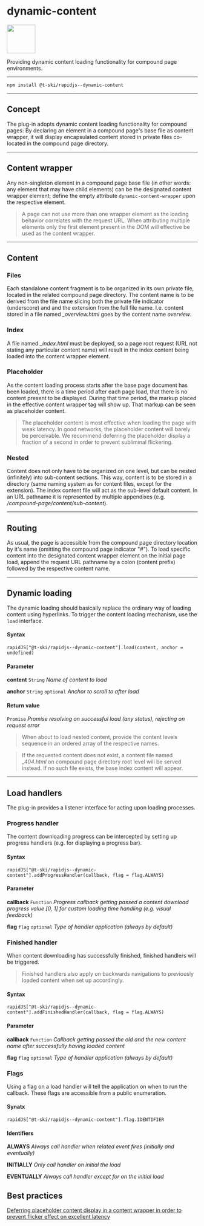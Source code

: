 # dynamic-content

<a href="https://rapidjs.org"><img src="https://rapidjs.org/_assets/readme-plugin-badge.svg" height="75"></a>

Providing dynamic content loading functionality for compound page environments.

---

```
npm install @t-ski/rapidjs--dynamic-content
```

---

## Concept

The plug-in adopts dynamic content loading functionality for compound pages: By declaring an element in a compound page's base file as content wrapper, it will display encapsulated content stored in private files co-located in the compound page directory.

---

## Content wrapper

Any non-singleton element in a compound page base file (in other words: any element that may have child elements) can be the designated content wrapper element; define the empty attribute `dynamic-content-wrapper` upon the respective element.

> A page can not use more than one wrapper element as the loading behavior correlates with the request URL. When attributing multiple elements only the first element present in the DOM will effective be used as the content wrapper.

---

## Content

### Files

Each standalone content fragment is to be organized in its own private file, located in the related compound page directory. The content name is to be derived from the file name slicing both the private file indicator (underscore) and and the extension from the full file name. I.e. content stored in a file named *_overview.html* goes by the content name *overview*.

### Index

A file named *_index.html* must be deployed, so a page root request (URL not stating any particular content name) will result in the index content being loaded into the content wrapper element.

### Placeholder

As the content loading process starts after the base page document has been loaded, there is a time period after each page load, that there is no content present to be displayed. During that time period, the markup placed in the effective content wrapper tag will show up. That markup can be seen as placeholder content.

> The placeholder content is most effective when loading the page with weak latency. In good networks, the placeholder content will barely be perceivable. We recommend deferring the placeholder display a fraction of a second in order to prevent subliminal flickering.

### Nested

Content does not only have to be organized on one level, but can be nested (infinitely) into sub-content sections. This way, content is to be stored in a directory (same naming system as for content files, except for the extension). The index content file will act as the sub-level default content. In an URL pathname it is represented by multiple appendixes (e.g. */compound-page/content/sub-content*).

---

## Routing

As usual, the page is accessible from the compound page directory location by it's name (omitting the compound page indicator "#"). To load specific content into the designated content wrapper element on the initial page load, append the request URL pathname by a colon (content prefix) followed by the respective content name.

---

## Dynamic loading

The dynamic loading should basically replace the ordinary way of loading content using hyperlinks. To trigger the content loading mechanism, use the `load` interface.

#### Syntax

```
rapidJS["@t-ski/rapidjs--dynamic-content"].load(content, anchor = undefined)
```

#### Parameter

**content** `String`            *Name of content to load*

**anchor** `String` `optional`  *Anchor to scroll to after load*

#### Return value

`Promise`                       *Promise resolving on successful load (any status), rejecting on request error*

> When about to load nested content, provide the content levels sequence in an ordered array of the respective names.

> If the requested content does not exist, a content file named *_404.html* on compound page directory root level will be served instead. If no such file exists, the base index content will appear.

---

## Load handlers

The plug-in provides a listener interface for acting upon loading processes.

### Progress handler

The content downloading progress can be intercepted by setting up progress handlers (e.g. for displaying a progress bar).

#### Syntax

```
rapidJS["@t-ski/rapidjs--dynamic-content"].addProgressHandler(callback, flag = flag.ALWAYS)
```

#### Parameter

**callback** `Function`         *Progress callback getting passed a content download progress value [0, 1] for custom loading time handling (e.g. visual feedback)*

**flag** `flag` `optional`      *Type of handler application (always by default)*

### Finished handler

When content downloading has successfully finished, finished handlers will be triggered.

> Finished handlers also apply on backwards navigations to previously loaded content when set up accordingly.

#### Syntax

```
rapidJS["@t-ski/rapidjs--dynamic-content"].addFinishedHandler(callback, flag = flag.ALWAYS)
```

#### Parameter

**callback** `Function`         *Callback getting passed the old and the new content name after successfully having loaded content*

**flag** `flag` `optional`      *Type of handler application (always by default)*

### Flags

Using a flag on a load handler will tell the application on when to run the callback. These flags are accessible from a public enumeration.

#### Synatx

```
rapidJS["@t-ski/rapidjs--dynamic-content"].flag.IDENTIFIER
```

#### Identifiers

**ALWAYS**                      *Always call handler when related event fires (initially and eventually)*

**INITIALLY**                   *Only call handler on initial the load*

**EVENTUALLY**                  *Always call handler except for on the initial load*

## Best practices

[Deferring placeholder content display in a content wrapper in order to prevent flicker effect on excellent latency](https://gist.github.com/t-ski/14a1dce4cd403f98f000c554cfeb1747)